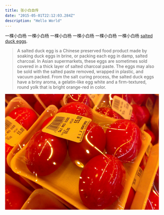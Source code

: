 ```yaml
---
title: 张小白自传
date: "2015-05-01T22:12:03.284Z"
description: "Hello World"
---
```


一棵小白杨 一棵小白杨 一棵小白杨 一棵小白杨 一棵小白杨 一棵小白杨
[salted duck eggs](http://en.wikipedia.org/wiki/Salted_duck_egg).

> A salted duck egg is a Chinese preserved food product made by soaking duck
> eggs in brine, or packing each egg in damp, salted charcoal. In Asian
> supermarkets, these eggs are sometimes sold covered in a thick layer of salted
> charcoal paste. The eggs may also be sold with the salted paste removed,
> wrapped in plastic, and vacuum packed. From the salt curing process, the
> salted duck eggs have a briny aroma, a gelatin-like egg white and a
> firm-textured, round yolk that is bright orange-red in color.

![Chinese Salty Egg](./salty_egg.jpg)
